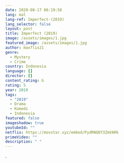 ```yaml
---
date: 2020-08-17 06:19:58
lang: mal
lang-ref: Imperfect-(2019)
lang_selector: false
layout: post
title: Imperfect (2019)
image: /assets/images/1.jpg
featured_image: /assets/images/1.jpg
author: maxflix21
genre:
  - Mystery
  - Crime
country: Indonesia
language: []
director: []
content_rating: G
rating: 5
year: 2019
tags:
  - "2019"
  - Drama
  - Komedi
  - Indonesia
featured: false
imageshadow: true
youtubeId: ""
netflix: https://movstar.xyz/embed/PydRNQ0Y3ZmVARk
primeVideo: ""
description: " "
---
```

.